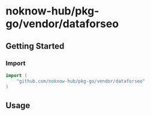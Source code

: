 # noknow-hub/pkg-go/vendor/dataforseo

## Getting Started

### Import

```go
import (
    "github.com/noknow-hub/pkg-go/vendor/dataforseo"
)
```

## Usage

